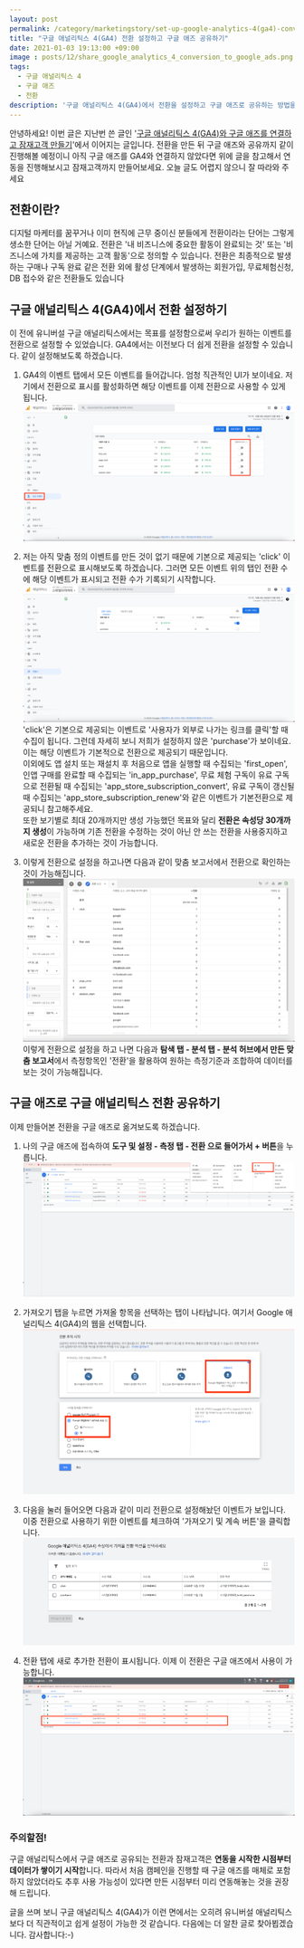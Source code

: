 ```yaml
---
layout: post
permalink: /category/marketingstory/set-up-google-analytics-4(ga4)-conversion-and-share-google-ads/
title: "구글 애널리틱스 4(GA4) 전환 설정하고 구글 애즈 공유하기"
date: 2021-01-03 19:13:00 +09:00
image : posts/12/share_google_analytics_4_conversion_to_google_ads.png
tags:
  - 구글 애널리틱스 4
  - 구글 애즈
  - 전환
description: '구글 애널리틱스 4(GA4)에서 전환을 설정하고 구글 애즈로 공유하는 방법을 알아보겠습니다.'
---
```


안녕하세요! 이번 글은 지난번 쓴 글인 '[구글 애널리틱스 4(GA4)와 구글 애즈를 연결하고 잠재고객 만들기](https://heejun.kim/category/marketingstory/connect_google_analytics4(ga4)_and_google_ads_and_create_audiences/)'에서 이어지는 글입니다. 전환을 만든 뒤 구글 애즈와 공유까지 같이 진행해볼 예정이니 아직 구글 애즈를 GA4와 연결하지 않았다면 위에 글을 참고해서 연동을 진행해보시고 잠재고객까지 만들어보세요. 오늘 글도 어렵지 않으니 잘 따라와 주세요

## 전환이란?

디지털 마케터를 꿈꾸거나 이미 현직에 근무 중이신 분들에게 전환이라는 단어는 그렇게 생소한 단어는 아닐 거예요. 전환은 '내 비즈니스에 중요한 활동이 완료되는 것' 또는 '비즈니스에 가치를 제공하는 고객 활동'으로 정의할 수 있습니다. 전환은 최종적으로 발생하는 구매나 구독 완료 같은 전환 외에 활성 단계에서 발생하는 회원가입, 무료체험신청, DB 접수와 같은 전환들도 있습니다

## 구글 애널리틱스 4(GA4)에서 전환 설정하기

이 전에 유니버설 구글 애널리틱스에서는 목표를 설정함으로써 우리가 원하는 이벤트를 전환으로 설정할 수 있었습니다. GA4에서는 이전보다 더 쉽게 전환을 설정할 수 있습니다. 같이 설정해보도록 하겠습니다.

1. GA4의 이벤트 탭에서 모든 이벤트를 들어갑니다. 엄청 직관적인 UI가 보이네요. 저기에서 전환으로 표시를 활성화하면 해당 이벤트를 이제 전환으로 사용할 수 있게 됩니다.
   ![구글 애널리틱스 4 전환 설정 1단계](/images/posts/12/google_analytics_4_make_conversion_step1.png)

2. 저는 아직 맞춤 정의 이벤트를 만든 것이 없기 때문에 기본으로 제공되는 'click' 이벤트를 전환으로 표시해보도록 하겠습니다. 그러면 모든 이벤트 위의 탭인 전환 수에 해당 이벤트가 표시되고 전환 수가 기록되기 시작합니다.
   ![구글 애널리틱스 4 전환 설정 2단계](/images/posts/12/google_analytics_4_make_conversion_step2.png)
   'click'은 기본으로 제공되는 이벤트로 '사용자가 외부로 나가는 링크를 클릭'할 때 수집이 됩니다. 그런데 자세히 보니 저희가 설정하지 않은 'purchase'가 보이네요. 이는 해당 이벤트가 기본적으로 전환으로 제공되기 때문입니다. <br>이외에도 앱 설치 또는 재설치 후 처음으로 앱을 실행할 때 수집되는 'first_open', 인앱 구매를 완료할 때 수집되는 'in_app_purchase', 무료 체험 구독이 유료 구독으로 전환될 때 수집되는 'app_store_subscription_convert', 유료 구독이 갱신될 때 수집되는 'app_store_subscription_renew'와 같은 이벤트가 기본전환으로 제공되니 참고해주세요.<br>또한 보기별로 최대 20개까지만 생성 가능했던 목표와 달리 **전환은 속성당 30개까지 생성**이 가능하며 기존 전환을 수정하는 것이 아닌 안 쓰는 전환을 사용중지하고 새로운 전환을 추가하는 것이 가능합니다.

3. 이렇게 전환으로 설정을 하고나면 다음과 같이 맞춤 보고서에서 전환으로 확인하는 것이 가능해집니다.
   ![구글 애널리틱스 4 전환 설정 3단계](/images/posts/12/google_analytics_4_make_conversion_step3.png)
   이렇게 전환으로 설정을 하고 나면 다음과 **탐색 탭 - 분석 탭 - 분석 허브에서 만든 맞춤 보고서**에서 측정항목인 '전환'을 활용하여 원하는 측정기준과 조합하여 데이터를 보는 것이 가능해집니다.

   

## 구글 애즈로 구글 애널리틱스 전환 공유하기

이제 만들어본 전환을 구글 애즈로 옮겨보도록 하겠습니다.

1. 나의 구글 애즈에 접속하여 **도구 및 설정 - 측정 탭 - 전환 으로 들어가서 + 버튼**을 누릅니다.
   ![구글 애널리틱스 4 전환 구글 애즈 공유하기 1단계](/images/posts/12/share_google_analytics_conversion_google_ads_step1.png)

2. 가져오기 탭을 누르면 가져올 항목을 선택하는 탭이 나타납니다. 여기서 Google 애널리틱스 4(GA4)의 웹을 선택합니다.
   ![구글 애널리틱스 4 전환 구글 애즈 공유하기 2단계](/images/posts/12/share_google_analytics_conversion_google_ads_step2.png)

3. 다음을 눌러 들어오면 다음과 같이 미리 전환으로 설정해놨던 이벤트가 보입니다. 이중 전환으로 사용하기 위한 이벤트를 체크하여 '가져오기 및 계속 버튼'을 클릭합니다.
   ![구글 애널리틱스 4 전환 구글 애즈 공유하기 3단계](/images/posts/12/share_google_analytics_conversion_google_ads_step3.png)
   
4. 전환 탭에 새로 추가한 전환이 표시됩니다. 이제 이 전환은 구글 애즈에서 사용이 가능합니다.
   ![구글 애널리틱스 4 전환 구글 애즈 공유하기 4단계](/images/posts/12/share_google_analytics_conversion_google_ads_step4.png)

### 주의할점!
구글 애널리틱스에서 구글 애즈로 공유되는 전환과 잠재고객은 **연동을 시작한 시점부터 데이터가 쌓이기 시작**합니다. 따라서 처음 캠페인을 진행할 때 구글 애즈를 매체로 포함하지 않았더라도 추후 사용 가능성이 있다면 만든 시점부터 미리 연동해놓는 것을 권장해 드립니다. 

글을 쓰며 보니 구글 애널리틱스 4(GA4)가 이런 면에서는 오히려 유니버설 애널리틱스보다 더 직관적이고 쉽게 설정이 가능한 것 같습니다. 다음에는 더 알찬 글로 찾아뵙겠습니다. 감사합니다:-)